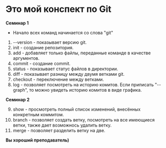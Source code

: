 # Это мой конспект по Git

**Семинар 1**

* Начало всех команд начинается со слова "git"
1. --version - показывает версию git. 
2. init - создание репозитория.
3. add - добавляет только файлы, переданные команде в качестве аргументов.
4. commit - создание commit. 
5. status - показывает статус файлов в директории.
6. diff - показывает разницу между двумя ветками git.
7. checkout - переключение между ветками.
8. log - позволяет посмотреть на историю комитов. Если приписать "--graph", то можно увидеть историю комитов в виде графика.

**Семинар 2**

9. show - просмотреть полный список изменений, внесённых конкретным коммитом.
10. branch - позволяет создать ветку, посмотреть на все имеющиеся ветки, также дает возможнось удалить ветку.
11. merge - позволяет разделить ветку на две.

**Вы хороший преподаватель)**